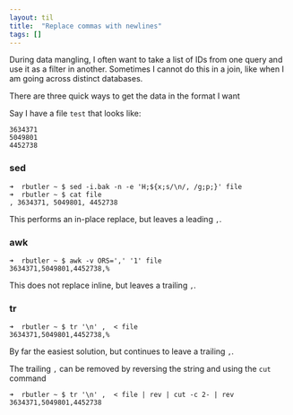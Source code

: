 ```yaml
---
layout: til
title:  "Replace commas with newlines"
tags: []
---
```

During data mangling, I often want to take a list of IDs from one query and use it as a filter in another. Sometimes I cannot do this in a join, like when I am going across distinct databases.

There are three quick ways to get the data in the format I want

Say I have a file `test` that looks like:
```
3634371
5049801
4452738
```

### sed

``` shell
➜  rbutler ~ $ sed -i.bak -n -e 'H;${x;s/\n/, /g;p;}' file
➜  rbutler ~ $ cat file
, 3634371, 5049801, 4452738
```

This performs an in-place replace, but leaves a leading `,`.

### awk

```shell
➜  rbutler ~ $ awk -v ORS=',' '1' file
3634371,5049801,4452738,%
```

This does not replace inline, but leaves a trailing `,`.

### tr
```sheill
➜  rbutler ~ $ tr '\n' ,  < file
3634371,5049801,4452738,%
```

By far the easiest solution, but continues to leave a trailing `,`.


The trailing `,` can be removed by reversing the string and using the `cut` command
```sheill
➜  rbutler ~ $ tr '\n' ,  < file | rev | cut -c 2- | rev
3634371,5049801,4452738
```
